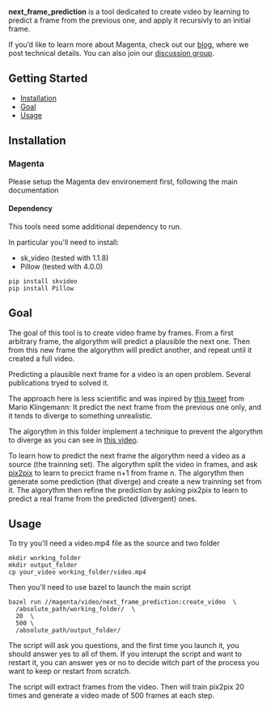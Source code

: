 **next_frame_prediction** is a tool dedicated to create video by learning to predict
a frame from the previous one, and apply it recursivly to an initial frame.

If you’d like to learn more about Magenta, check out our [blog](https://magenta.tensorflow.org),
where we post technical details.  You can also join our [discussion
group](https://groups.google.com/a/tensorflow.org/forum/#!forum/magenta-discuss).

## Getting Started

* [Installation](#installation)
* [Goal](#goal)
* [Usage](#usage)

## Installation

### Magenta

Please setup the Magenta dev environement first, following the main documentation

#### Dependency

This tools need some additional dependency to run.

In particular you'll need to install:
* sk_video (tested with 1.1.8)
* Pillow (tested with 4.0.0)

```
pip install skvideo
pip install Pillow
```

## Goal

The goal of this tool is to create video frame by frames.
From a first arbitrary frame, the algorythm will predict a plausible the next one.
Then from this new frame the algorythm will predict another, and repeat until it created a full video.

Predicting a plausible next frame for a video is an open problem.
Several publications tryed to solved it.

The approach here is less scientific and was inpired by [this tweet](https://twitter.com/quasimondo/status/817382760037945344?lang=fr) from Mario Klingemann:
It predict the next frame from the previous one only, and it tends to diverge to something unrealistic.

The algorythm in this folder implement a technique to prevent the algorythm to diverge as you can see in [this video](https://youtu.be/lr59AhOPgWQ).

To learn how to predict the next frame the algorythm need a video as a source (the trainning set).
The algorythm split the video in frames, and ask [pix2pix](https://github.com/yenchenlin/pix2pix-tensorflow) to learn to precict frame n+1 from frame n.
The algorythm then generate some prediction (that diverge) and create a new trainning set from it.
The algorythm then refine the prediction by asking pix2pix to learn to predict a real frame from the predicted (divergent) ones.

## Usage

To try you'll need a video.mp4 file as the source and two folder

```
mkdir working_folder
mkdir output_folder
cp your_video working_folder/video.mp4
```

Then you'll need to use bazel to launch the main script
```
bazel run //magenta/video/next_frame_prediction:create_video  \
  /absolute_path/working_folder/  \
  20  \
  500 \
  /absolute_path/output_folder/
```

The script will ask you questions, and the first time you launch it,
you should answer yes to all of them.
If you interupt the script and want to restart it, you can answer yes or no
to decide witch part of the process you want to keep or restart from scratch.

The script will extract frames from the video.
Then will train pix2pix 20 times and generate a video made of 500 frames at each step.
